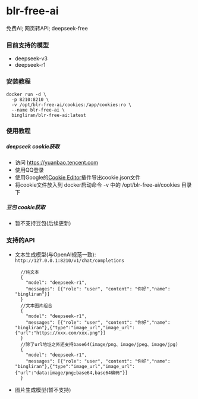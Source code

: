 # blr-free-ai
免费AI; 网页转API; deepseek-free

### 目前支持的模型
* deepseek-v3
* deepseek-r1

### 安装教程

```
docker run -d \
  -p 8210:8210 \
  -v /opt/blr-free-ai/cookies:/app/cookies:ro \
  --name blr-free-ai \
  bingliran/blr-free-ai:latest
```

### 使用教程

##### deepseek cookie获取
* 访问 https://yuanbao.tencent.com
* 使用QQ登录
* 使用Google的[Cookie Editor](https://chromewebstore.google.com/detail/cookie-editor/ookdjilphngeeeghgngjabigmpepanpl)插件导出cookie.json文件
* 将cookie文件放入到 docker启动命令 -v 中的 /opt/blr-free-ai/cookies 目录下

##### 豆包 cookie获取
* 暂不支持豆包(后续更新)

### 支持的API
* 文本生成模型(与OpenAI规范一致): `http://127.0.0.1:8210/v1/chat/completions`
  
  ```
    //纯文本
    {
      "model": "deepseek-r1",
      "messages": [{"role": "user", "content": "你好","name": "bingliran"}]
    }
    //文本图片组合
    {
      "model": "deepseek-r1",
      "messages": [{"role": "user", "content": "你好","name": "bingliran"},{"type":"image_url","image_url":{"url":"https://xxx.com/xxx.png"}]
    }
    //除了url地址之外还支持base64(image/png、image/jpeg、image/jpg)
    {
      "model": "deepseek-r1",
      "messages": [{"role": "user", "content": "你好","name": "bingliran"},{"type":"image_url","image_url":{"url":"data:image/png;base64,base64编码"}]
    }
  ```
* 图片生成模型(暂不支持)
